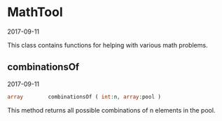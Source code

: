 MathTool
=====================
2017-09-11



This class contains functions for helping with various math problems.



combinationsOf
-----------
2017-09-11


```php
array        combinationsOf ( int:n, array:pool ) 
```


This method returns all possible combinations of n elements in the pool.

